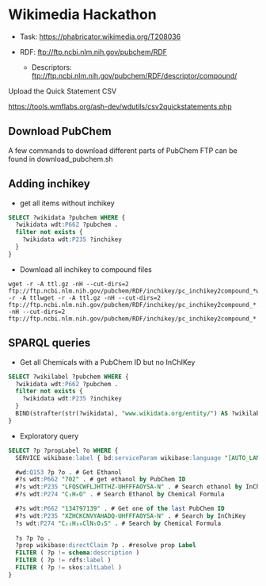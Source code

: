 # Wikimedia Hackathon

* Task: https://phabricator.wikimedia.org/T208036

* RDF: ftp://ftp.ncbi.nlm.nih.gov/pubchem/RDF
  * Descriptors: ftp://ftp.ncbi.nlm.nih.gov/pubchem/RDF/descriptor/compound/



Upload the Quick Statement CSV

<https://tools.wmflabs.org/ash-dev/wdutils/csv2quickstatements.php>

## Download PubChem

A few commands to download different parts of PubChem FTP can be found in download_pubchem.sh

## Adding inchikey 

* get all items without inchikey

```sql
SELECT ?wikidata ?pubchem WHERE {
  ?wikidata wdt:P662 ?pubchem .
  filter not exists { 
    ?wikidata wdt:P235 ?inchikey
  }
}
```

* Download all inchikey to compound files

```shell
wget -r -A ttl.gz -nH --cut-dirs=2 ftp://ftp.ncbi.nlm.nih.gov/pubchem/RDF/inchikey/pc_inchikey2compound_*wget -r -A ttlwget -r -A ttl.gz -nH --cut-dirs=2 ftp://ftp.ncbi.nlm.nih.gov/pubchem/RDF/inchikey/pc_inchikey2compound_*.gz -nH --cut-dirs=2 ftp://ftp.ncbi.nlm.nih.gov/pubchem/RDF/inchikey/pc_inchikey2compound_*
```



## SPARQL queries

* Get all Chemicals with a PubChem ID but no InChIKey

```sql
SELECT ?wikilabel ?pubchem WHERE {
  ?wikidata wdt:P662 ?pubchem .
  filter not exists { 
    ?wikidata wdt:P235 ?inchikey
  }
  BIND(strafter(str(?wikidata), "www.wikidata.org/entity/") AS ?wikilabel)
}
```



* Exploratory query 

```sql
SELECT ?p ?propLabel ?o WHERE {
  SERVICE wikibase:label { bd:serviceParam wikibase:language "[AUTO_LANGUAGE],en". } 

  #wd:Q153 ?p ?o . # Get Ethanol
  #?s wdt:P662 "702" . # get ethanol by PubChem ID
  #?s wdt:P235 "LFQSCWFLJHTTHZ-UHFFFAOYSA-N" . # Search ethanol by InChiKey
  #?s wdt:P274 "C₂H₆O" . # Search Ethanol by Chemical Formula

  #?s wdt:P662 "134797139" . # Get one of the last PubChem ID
  #?s wdt:P235 "XZHCKCNVYAHADQ-UHFFFAOYSA-N" . # Search by InChiKey
  ?s wdt:P274 "C₂₃H₃₀ClN₅O₃S" . # Search by Chemical Formula
  
  ?s ?p ?o .
  ?prop wikibase:directClaim ?p . #resolve prop Label 
  FILTER ( ?p != schema:description )
  FILTER ( ?p != rdfs:label )
  FILTER ( ?p != skos:altLabel )
}
```

